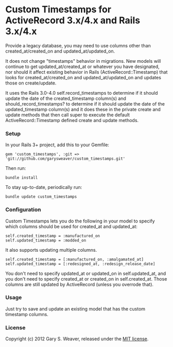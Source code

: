Custom Timestamps for ActiveRecord 3.x/4.x and Rails 3.x/4.x
=====

Provide a legacy database, you may need to use columns other than created_at/created_on and updated_at/updated_on.

It does not change "timestamps" behavior in migrations. New models will continue to get updated_at/created_at or whatever you have designated, nor should it affect existing behavior in Rails (ActiveRecord::Timestamp) that looks for created_at/created_on and updated_at/updated_on and updates those on create/update.

It uses the Rails 3.0-4.0 self.record_timestamps to determine if it should update the date of the created_timestamp column(s) and should_record_timestamps? to determine if it should update the date of the updated_timestamp column(s) and it does these in the private create and update methods that then call super to execute the default ActiveRecord::Timestamp defined create and update methods.

### Setup

In your Rails 3+ project, add this to your Gemfile:

    gem 'custom_timestamps', :git => 'git://github.com/garysweaver/custom_timestamps.git'

Then run:

    bundle install

To stay up-to-date, periodically run:

    bundle update custom_timestamps

### Configuration

Custom Timestamps lets you do the following in your model to specify which columns should be used for created_at and updated_at:

    self.created_timestamp = :manufactured_on
    self.updated_timestamp = :modded_on

It also supports updating multiple columns.

    self.created_timestamp = [:manufactured_on, :amalgamated_at]
    self.updated_timestamp = [:redesigned_at, :redesign_release_date]

You don't need to specify updated_at or updated_on in self.updated_at, and you don't need to specify created_at or created_on in self.created_at. Those columns are still updated by ActiveRecord (unless you overrode that).

### Usage

Just try to save and update an existing model that has the custom timestamp columns.

### License

Copyright (c) 2012 Gary S. Weaver, released under the [MIT license][lic].

[lic]: http://github.com/garysweaver/custom_timestamps/blob/master/LICENSE
